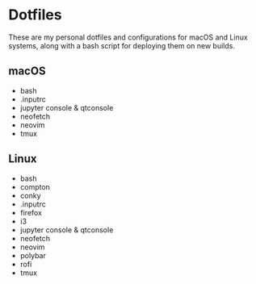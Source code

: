 # Dotfiles

These are my personal dotfiles and configurations for macOS and Linux systems,
along with a bash script for deploying them on new builds.

## macOS

- bash
- .inputrc
- jupyter console & qtconsole
- neofetch
- neovim
- tmux

## Linux

- bash
- compton
- conky
- .inputrc
- firefox
- i3
- jupyter console & qtconsole
- neofetch
- neovim
- polybar
- rofi
- tmux
